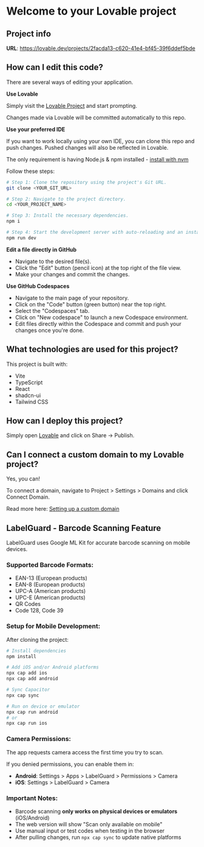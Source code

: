 # Welcome to your Lovable project

## Project info

**URL**: https://lovable.dev/projects/2facda13-c620-41e4-bf45-39f6ddef5bde

## How can I edit this code?

There are several ways of editing your application.

**Use Lovable**

Simply visit the [Lovable Project](https://lovable.dev/projects/2facda13-c620-41e4-bf45-39f6ddef5bde) and start prompting.

Changes made via Lovable will be committed automatically to this repo.

**Use your preferred IDE**

If you want to work locally using your own IDE, you can clone this repo and push changes. Pushed changes will also be reflected in Lovable.

The only requirement is having Node.js & npm installed - [install with nvm](https://github.com/nvm-sh/nvm#installing-and-updating)

Follow these steps:

```sh
# Step 1: Clone the repository using the project's Git URL.
git clone <YOUR_GIT_URL>

# Step 2: Navigate to the project directory.
cd <YOUR_PROJECT_NAME>

# Step 3: Install the necessary dependencies.
npm i

# Step 4: Start the development server with auto-reloading and an instant preview.
npm run dev
```

**Edit a file directly in GitHub**

- Navigate to the desired file(s).
- Click the "Edit" button (pencil icon) at the top right of the file view.
- Make your changes and commit the changes.

**Use GitHub Codespaces**

- Navigate to the main page of your repository.
- Click on the "Code" button (green button) near the top right.
- Select the "Codespaces" tab.
- Click on "New codespace" to launch a new Codespace environment.
- Edit files directly within the Codespace and commit and push your changes once you're done.

## What technologies are used for this project?

This project is built with:

- Vite
- TypeScript
- React
- shadcn-ui
- Tailwind CSS

## How can I deploy this project?

Simply open [Lovable](https://lovable.dev/projects/2facda13-c620-41e4-bf45-39f6ddef5bde) and click on Share -> Publish.

## Can I connect a custom domain to my Lovable project?

Yes, you can!

To connect a domain, navigate to Project > Settings > Domains and click Connect Domain.

Read more here: [Setting up a custom domain](https://docs.lovable.dev/tips-tricks/custom-domain#step-by-step-guide)

## LabelGuard - Barcode Scanning Feature

LabelGuard uses Google ML Kit for accurate barcode scanning on mobile devices.

### Supported Barcode Formats:
- EAN-13 (European products)
- EAN-8 (European products)
- UPC-A (American products)
- UPC-E (American products)
- QR Codes
- Code 128, Code 39

### Setup for Mobile Development:

After cloning the project:

```bash
# Install dependencies
npm install

# Add iOS and/or Android platforms
npx cap add ios
npx cap add android

# Sync Capacitor
npx cap sync

# Run on device or emulator
npx cap run android
# or
npx cap run ios
```

### Camera Permissions:

The app requests camera access the first time you try to scan.

If you denied permissions, you can enable them in:
- **Android**: Settings > Apps > LabelGuard > Permissions > Camera
- **iOS**: Settings > LabelGuard > Camera

### Important Notes:

- Barcode scanning **only works on physical devices or emulators** (iOS/Android)
- The web version will show "Scan only available on mobile"
- Use manual input or test codes when testing in the browser
- After pulling changes, run `npx cap sync` to update native platforms
